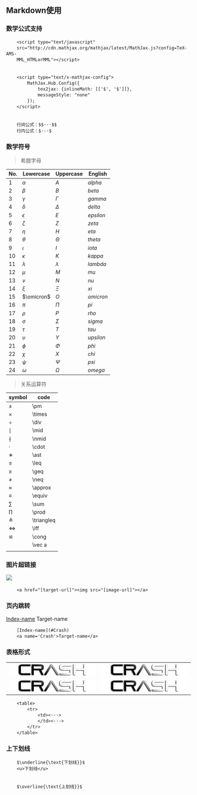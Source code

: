 ## Markdown使用

<script type="text/javascript" 									
	src="http://cdn.mathjax.org/mathjax/latest/MathJax.js?config=TeX-AMS-
	MML_HTMLorMML"></script>

<script type="text/x-mathjax-config">
        MathJax.Hub.Config({
            tex2jax: {inlineMath: [['$', '$']]},
            messageStyle: "none"
        });</script>

### 数学公式支持

		<script type="text/javascript" 									
		src="http://cdn.mathjax.org/mathjax/latest/MathJax.js?config=TeX-AMS-
		MML_HTMLorMML"></script>


	    <script type="text/x-mathjax-config">
	        MathJax.Hub.Config({
	            tex2jax: {inlineMath: [['$', '$']]},
	            messageStyle: "none"
	        });
	    </script>


		行间公式：$$···$$
		行内公式：$···$

### 数学符号

> 希腊字母


| No.  | Lowercase  | Uppercase  |  English  |
| -- | -------- | -------- | ------- |
| $1$  |  $\alpha$  |    $A$     |  $alpha$  |
| $2$  |  $\beta$   |    $B$     |  $beta$   |
| $3$  |  $\gamma$  |  $\Gamma$  |  $gamma$  |
| $4$  |  $\delta$  |  $\Delta$  |  $delta$  |
| $5$  | $\epsilon$ |    $E$     | $epsilon$ |
| $6$  |  $\zeta$   |    $Z$     |  $zeta$   |
| $7$  |   $\eta$   |    $H$     |   $eta$   |
| $8$  |  $\theta$  |  $\Theta$  |  $theta$  |
| $9$  |  $\iota$   |    $I$     |  $iota$   |
| $10$ |  $\kappa$  |    $K$     |  $kappa$  |
| $11$ | $\lambda$  | $\lambda$  | $lambda$  |
| $12$ |   $\mu$    |    $M$     |   $mu$    |
| $13$ |   $\nu$    |    $N$     |   $nu$    |
| $14$ |   $\xi$    |   $\Xi$    |   $xi$    |
| $15$ | $\omicron$ |    $O$     | $omicron$ |
| $16$ |   $\pi$    |   $\Pi$    |   $pi$    |
| $17$ |   $\rho$   |    $P$     |   $rho$   |
| $18$ |  $\sigma$  |  $\Sigma$  |  $sigma$  |
| $19$ |   $\tau$   |    $T$     |   $tau$   |
| $20$ | $\upsilon$ | $\Upsilon$ | $upsilon$ |
| $21$ |   $\phi$   |   $\Phi$   |   $phi$   |
| $22$ |   $\chi$   |    $X$     |   $chi$   |
| $23$ |   $\psi$   |   $\Psi$   |   $psi$   |
| $24$ |  $\omega$  |  $\Omega$  |  $omega$  |

> 关系运算符

| symbol | code       |
| ------ | ---------- |
| ±      | \pm        |
| ×      | \times     |
| ÷      | \div       |
| ∣      | \mid       |
| ∤      | \nmid      |
| ⋅      | \cdot      |
| ∗      | \ast       |
| ≤      | \leq       |
| ≥      | \geq       |
| ≠      | \neq       |
| ≈      | \approx    |
| ≡      | \equiv     |
| ∑      | \sum       |
| ∏      | \prod      |
| ≜      | \triangleq |
| ⇔      | \iff       |
| ≌      | \cong      |
|        | \vec a     |
|        |            |

### 图片超链接

<a href="https://crash-database.readthedocs.io/en/master/"><img src="https://img1.wenhairu.com/images/2020/10/11/CkiRP.png"></a>

		<a href="[target-url]"><img src="[image-url]"></a>

### 页内跳转

[Index-name](#Crash)
<a name='Crash'>Target-name</a>

		[Index-name](#Crash)
		<a name='Crash'>Target-name</a>

### 表格形式

<table>
    <tr>
        <td><img src='Crash logo special.png'>
        <td><img src='Crash logo special.png'>
        </td>
    <tr>
        <td><img src='Crash logo special.png'>
        <td><img src='Crash logo special.png'>
        </td>
    </tr>
</table>

		<table>
			<tr>
			    <td><···>
			    </td><···>
			</tr>
		</table>

### 上下划线

		$\underline{\text{下划线}}$
		<u>下划线</u>


		$\overline{\text{上划线}}$

